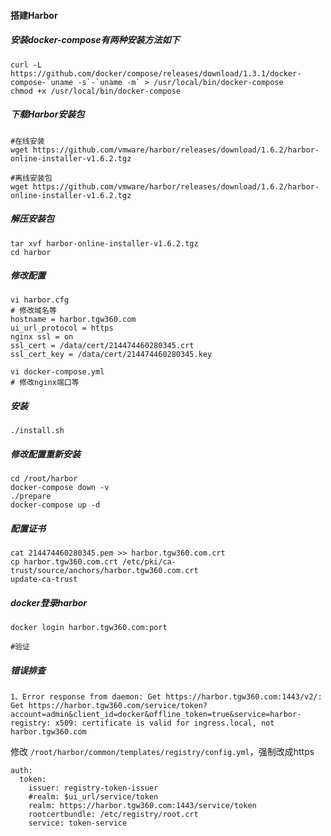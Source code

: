 #### 搭建Harbor

##### 安装docker-compose有两种安装方法如下

```shell
curl -L https://github.com/docker/compose/releases/download/1.3.1/docker-compose-`uname -s`-`uname -m` > /usr/local/bin/docker-compose
chmod +x /usr/local/bin/docker-compose
```

##### 下载Harbor安装包

```
#在线安装
wget https://github.com/vmware/harbor/releases/download/1.6.2/harbor-online-installer-v1.6.2.tgz

#离线安装包
wget https://github.com/vmware/harbor/releases/download/1.6.2/harbor-online-installer-v1.6.2.tgz
```

##### 解压安装包

```
tar xvf harbor-online-installer-v1.6.2.tgz
cd harbor
```

##### 修改配置

```
vi harbor.cfg
# 修改域名等
hostname = harbor.tgw360.com
ui_url_protocol = https
nginx ssl = on
ssl_cert = /data/cert/214474460280345.crt
ssl_cert_key = /data/cert/214474460280345.key

vi docker-compose.yml
# 修改nginx端口等
```

##### 安装

```
./install.sh
```

##### 修改配置重新安装

```
cd /root/harbor
docker-compose down -v
./prepare
docker-compose up -d
```

##### 配置证书

```
cat 214474460280345.pem >> harbor.tgw360.com.crt
cp harbor.tgw360.com.crt /etc/pki/ca-trust/source/anchors/harbor.tgw360.com.crt
update-ca-trust
```

##### docker登录harbor

```
docker login harbor.tgw360.com:port

#验证
```



##### 错误排查

```
1、Error response from daemon: Get https://harbor.tgw360.com:1443/v2/: Get https://harbor.tgw360.com/service/token?account=admin&client_id=docker&offline_token=true&service=harbor-registry: x509: certificate is valid for ingress.local, not harbor.tgw360.com
```

修改 `/root/harbor/common/templates/registry/config.yml`，强制改成https

```
auth:
  token:
    issuer: registry-token-issuer
    #realm: $ui_url/service/token
    realm: https://harbor.tgw360.com:1443/service/token
    rootcertbundle: /etc/registry/root.crt
    service: token-service
```

